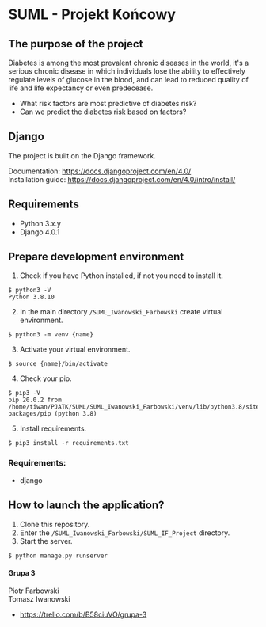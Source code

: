 # SUML - Projekt Końcowy
## The purpose of the project
Diabetes is among the most prevalent chronic diseases in the world, it's a serious chronic disease in which individuals lose the ability to effectively regulate levels of glucose in the blood, and can lead to reduced quality of life and life expectancy or even predecease.
- What risk factors are most predictive of diabetes risk?
- Can we predict the diabetes risk based on factors?

## Django
The project is built on the Django framework.

Documentation: https://docs.djangoproject.com/en/4.0/  
Installation guide: https://docs.djangoproject.com/en/4.0/intro/install/

## Requirements
* Python 3.x.y
* Django 4.0.1

## Prepare development environment
1. Check if you have Python installed, if not you need to install it.  
```
$ python3 -V
Python 3.8.10
```
2. In the main directory `/SUML_Iwanowski_Farbowski` create virtual environment.  
```
$ python3 -m venv {name}
```
3. Activate your virtual environment.  
```
$ source {name}/bin/activate
```
4. Check your pip.  
```
$ pip3 -V
pip 20.0.2 from /home/tiwan/PJATK/SUML/SUML_Iwanowski_Farbowski/venv/lib/python3.8/site-packages/pip (python 3.8)
```
5. Install requirements.
```
$ pip3 install -r requirements.txt
```

### Requirements:
* django  

## How to launch the application?  
1. Clone this repository.
2. Enter the `/SUML_Iwanowski_Farbowski/SUML_IF_Project` directory.
3. Start the server.  
```
$ python manage.py runserver
```

#### Grupa 3
Piotr Farbowski  
Tomasz Iwanowski
- https://trello.com/b/B58ciuVO/grupa-3
